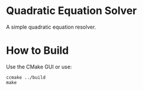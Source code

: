 # Quadratic Equation Solver
A simple quadratic equation resolver.
# How to Build
Use the CMake GUI or use:
```
ccmake ../build
make
```

